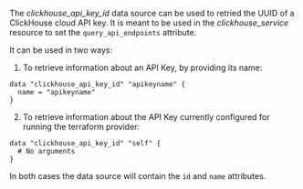 The *clickhouse_api_key_id* data source can be used to retried the UUID of a ClickHouse cloud API key.
It is meant to be used in the *clickhouse_service* resource to set the `query_api_endpoints` attribute.

It can be used in two ways:

1) To retrieve information about an API Key, by providing its name:

```
data "clickhouse_api_key_id" "apikeyname" {
  name = "apikeyname"
}
```

2) To retrieve information about the API Key currently configured for running the terraform provider:

```
data "clickhouse_api_key_id" "self" {
  # No arguments
}
```

In both cases the data source will contain the `id` and `name` attributes.
